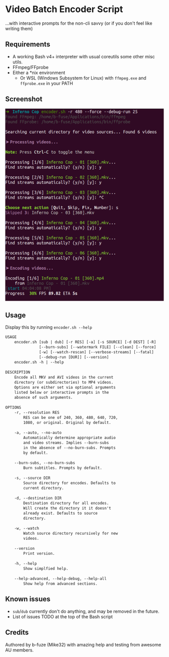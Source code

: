 # Video Batch Encoder Script
...with interactive prompts for the non-cli savvy (or if you don't feel like writing them)

## Requirements
 - A working Bash v4+ interpreter with usual coreutils some other misc utils. 
 - FFmpeg/FFprobe
 - Either a \*nix environment
     - Or WSL (Windows Subsystem for Linux) with `ffmpeg.exe` and `ffprobe.exe` in your PATH

## Screenshot
![encoder.sh at work](data/encoder_screenshot.png)

## Usage
Display this by running `encoder.sh --help`
```
USAGE
    encoder.sh [sub | dub] [-r RES] [-a] [-s SOURCE] [-d DEST] [-R]
               [--burn-subs] [--watermark FILE] [--clean] [--force]
               [-w] [--watch-rescan] [--verbose-streams] [--fatal]
               [--debug-run [DUR]] [--version]
    encoder.sh -h | --help

DESCRIPTION
    Encode all MKV and AVI videos in the current
    directory (or subdirectories) to MP4 videos.
    Options are either set via optional arguments
    listed below or interactive prompts in the
    absence of such arguments.

OPTIONS
    -r, --resolution RES
        RES can be one of 240, 360, 480, 640, 720,
        1080, or original. Original by default.

    -a, --auto, --no-auto
        Automatically determine appropriate audio
        and video streams. Implies --burn-subs
        in the absence of --no-burn-subs. Prompts
        by default.

    --burn-subs, --no-burn-subs
        Burn subtitles. Prompts by default.

    -s, --source DIR
        Source directory for encodes. Defaults to
        current directory.

    -d, --destination DIR
        Destination directory for all encodes.
        Will create the directory it it doesn't
        already exist. Defaults to source
        directory.

    -w, --watch
        Watch source directory recursively for new 
        videos.

    --version
        Print version.

    -h, --help
        Show simplfied help.

    --help-advanced, --help-debug, --help-all
        Show help from advanced sections.
```

## Known issues
 - `sub`/`dub` currently don't do anything, and may be removed in the future.
 - List of issues TODO at the top of the Bash script

## Credits
Authored by b-fuze (Mike32) with amazing help and testing from awesome AU members.

